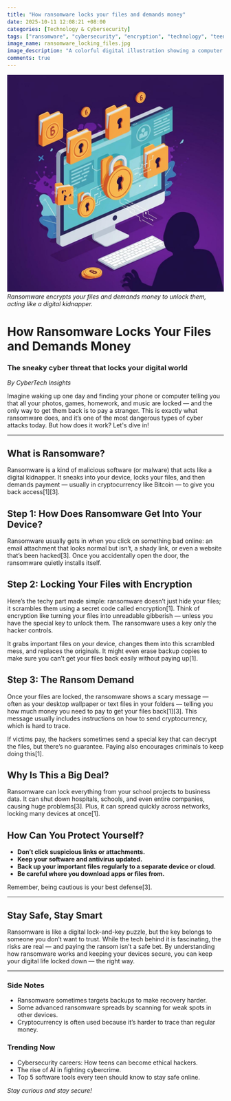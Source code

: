 ```yaml
---
title: "How ransomware locks your files and demands money"
date: 2025-10-11 12:08:21 +08:00
categories: [Technology & Cybersecurity]
tags: ["ransomware", "cybersecurity", "encryption", "technology", "teens", "malware"]
image_name: ransomware_locking_files.jpg
image_description: "A colorful digital illustration showing a computer screen with files turning into digital locks, surrounded by a hacker silhouette demanding cryptocurrency, symbolizing ransomware encrypting files and demanding ransom."
comments: true
---
```



![Ransomware encrypts your files and demands money to unlock them, acting like a digital kidnapper.](/assets/images/ransomware_locking_files.jpg)
*Ransomware encrypts your files and demands money to unlock them, acting like a digital kidnapper.*

<!-- Image Description: A colorful digital illustration showing a computer screen with files turning into digital locks, surrounded by a hacker silhouette demanding cryptocurrency, symbolizing ransomware encrypting files and demanding ransom. -->


# How Ransomware Locks Your Files and Demands Money

### The sneaky cyber threat that locks your digital world

*By CyberTech Insights*  

Imagine waking up one day and finding your phone or computer telling you that all your photos, games, homework, and music are locked — and the only way to get them back is to pay a stranger. This is exactly what ransomware does, and it’s one of the most dangerous types of cyber attacks today. But how does it work? Let's dive in!

---

## What is Ransomware?

Ransomware is a kind of malicious software (or malware) that acts like a digital kidnapper. It sneaks into your device, locks your files, and then demands payment — usually in cryptocurrency like Bitcoin — to give you back access[1][3].

## Step 1: How Does Ransomware Get Into Your Device?

Ransomware usually gets in when you click on something bad online: an email attachment that looks normal but isn’t, a shady link, or even a website that’s been hacked[3]. Once you accidentally open the door, the ransomware quietly installs itself.

## Step 2: Locking Your Files with Encryption

Here’s the techy part made simple: ransomware doesn’t just hide your files; it scrambles them using a secret code called encryption[1]. Think of encryption like turning your files into unreadable gibberish — unless you have the special key to unlock them. The ransomware uses a key only the hacker controls.

It grabs important files on your device, changes them into this scrambled mess, and replaces the originals. It might even erase backup copies to make sure you can’t get your files back easily without paying up[1].

## Step 3: The Ransom Demand

Once your files are locked, the ransomware shows a scary message — often as your desktop wallpaper or text files in your folders — telling you how much money you need to pay to get your files back[1][3]. This message usually includes instructions on how to send cryptocurrency, which is hard to trace.

If victims pay, the hackers sometimes send a special key that can decrypt the files, but there’s no guarantee. Paying also encourages criminals to keep doing this[1].

## Why Is This a Big Deal?

Ransomware can lock everything from your school projects to business data. It can shut down hospitals, schools, and even entire companies, causing huge problems[3]. Plus, it can spread quickly across networks, locking many devices at once[1].

## How Can You Protect Yourself?

- **Don’t click suspicious links or attachments.**
- **Keep your software and antivirus updated.**
- **Back up your important files regularly to a separate device or cloud.**
- **Be careful where you download apps or files from.**

Remember, being cautious is your best defense[3].

---

## Stay Safe, Stay Smart

Ransomware is like a digital lock-and-key puzzle, but the key belongs to someone you don’t want to trust. While the tech behind it is fascinating, the risks are real — and paying the ransom isn’t a safe bet. By understanding how ransomware works and keeping your devices secure, you can keep your digital life locked down — the right way.

---

### Side Notes

- Ransomware sometimes targets backups to make recovery harder.
- Some advanced ransomware spreads by scanning for weak spots in other devices.
- Cryptocurrency is often used because it’s harder to trace than regular money.

### Trending Now

- Cybersecurity careers: How teens can become ethical hackers.
- The rise of AI in fighting cybercrime.
- Top 5 software tools every teen should know to stay safe online.

*Stay curious and stay secure!*
